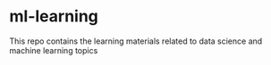 # ml-learning
This repo contains the learning materials related to data science and machine learning topics
